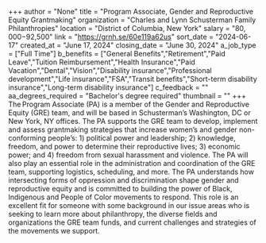 +++
author = "None"
title = "Program Associate, Gender and Reproductive Equity Grantmaking"
organization = "Charles and Lynn Schusterman Family Philanthropies"
location = "District of Columbia, New York"
salary = "$80,000-$92,500"
link = "https://grnh.se/60e119a62us"
sort_date = "2024-06-17"
created_at = "June 17, 2024"
closing_date = "June 30, 2024"
a_job_type = ["Full Time"]
b_benefits = ["General Benefits","Retirement","Paid Leave","Tuition Reimbursement","Health Insurance","Paid Vacation","Dental","Vision","Disability insurance","Professional development","Life insurance","FSA","Transit benefits","Short-term disability insurance","Long-term disability insurance"]
c_feedback = ""
aa_degrees_required = "Bachelor's degree required"
thumbnail = ""
+++
The Program Associate (PA) is a member of the Gender and Reproductive Equity (GRE) team, and will be based in Schusterman’s Washington, DC or New York, NY offices. The PA supports the GRE team to develop, implement and assess grantmaking strategies that increase women’s and gender non-conforming people’s: 1) political power and leadership; 2) knowledge, freedom, and power to determine their reproductive lives; 3) economic power; and 4) freedom from sexual harassment and violence. The PA will also play an essential role in the administration and coordination of the GRE team, supporting logistics, scheduling, and more. The PA understands how intersecting forms of oppression and discrimination shape gender and reproductive equity and is committed to building the power of Black, Indigenous and People of Color movements to respond. This role is an excellent fit for someone with some background in our issue areas who is seeking to learn more about philanthropy, the diverse fields and organizations the GRE team funds, and current challenges and strategies of the movements we support.